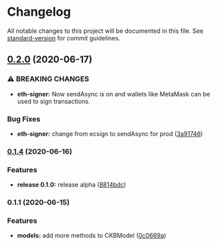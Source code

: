 # Changelog

All notable changes to this project will be documented in this file. See [standard-version](https://github.com/conventional-changelog/standard-version) for commit guidelines.

## [0.2.0](https://github.com/lay2dev/pw-core/compare/v0.1.4...v0.2.0) (2020-06-17)


### ⚠ BREAKING CHANGES

* **eth-signer:** Now sendAsync is on and wallets like MetaMask can be used to sign transactions.

### Bug Fixes

* **eth-signer:** change from ecsign to sendAsync for prod ([3a91746](https://github.com/lay2dev/pw-core/commit/3a917469d3b8594ac64446ab912af700ea6ec960))

### [0.1.4](https://github.com/lay2dev/pw-core/compare/v0.1.1...v0.1.4) (2020-06-16)


### Features

* **release 0.1.0:** release alpha ([8814bdc](https://github.com/lay2dev/pw-core/commit/8814bdc4f33b3966c539cce632d34339ff6ddca7))

### 0.1.1 (2020-06-15)


### Features

* **models:** add more methods to CKBModel ([0c0669a](https://github.com/lay2dev/ckb-pw-core/commit/0c0669a15fd41027c943fd6caae0b7d1b89d7065))
